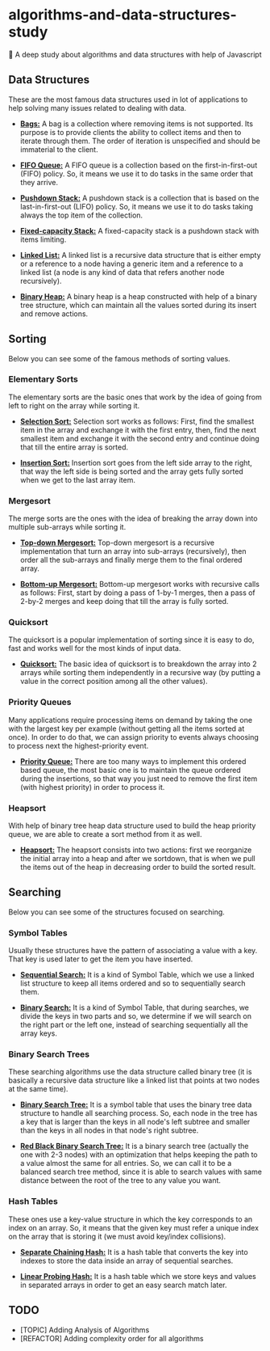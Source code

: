 # algorithms-and-data-structures-study
:hammer: A deep study about algorithms and data structures with help of Javascript

## Data Structures

These are the most famous data structures used in lot of applications to help solving many issues related to dealing with data.

- [**Bags:**](./data-structures/bags/Bag.js) A bag is a collection where removing items is not supported. Its purpose is to provide clients the ability to collect items and then to iterate through them. The order of iteration is unspecified and should be immaterial to the client.

- [**FIFO Queue:**](./data-structures/queues/FIFOQueue.js) A FIFO queue is a collection based on the first-in-first-out (FIFO) policy. So, it means we use it to do tasks in the same order that they arrive.

- [**Pushdown Stack:**](./data-structures/stacks/PushdownStack.js) A pushdown stack is a collection that is based on the last-in-first-out (LIFO) policy. So, it means we use it to do tasks taking always the top item of the collection.

- [**Fixed-capacity Stack:**](./data-structures/stacks/FixedCapacityStack.js) A fixed-capacity stack is a pushdown stack with items limiting.

- [**Linked List:**](./data-structures/lists/LinkedList.js) A linked list is a recursive data structure that is either empty or a reference to a node having a generic item and a reference to a linked list (a node is any kind of data that refers another node recursively).

- [**Binary Heap:**](./data-structures/binary-tree/BinaryHeap.js) A binary heap is a heap constructed with help of a binary tree structure, which can maintain all the values sorted during its insert and remove actions.

## Sorting

Below you can see some of the famous methods of sorting values.

### Elementary Sorts

The elementary sorts are the basic ones that work by the idea of going from left to right on the array while sorting it.

- [**Selection Sort:**](./algorithms/sorting/elementary-sorts/SelectionSort.js) Selection sort works as follows: First, find the smallest item in the array and exchange it with the first entry, then, find the next smallest item and exchange it with the second entry and continue doing that till the entire array is sorted.

- [**Insertion Sort:**](./algorithms/sorting/elementary-sorts/InsertionSort.js) Insertion sort goes from the left side array to the right, that way the left side is being sorted and the array gets fully sorted when we get to the last array item.

### Mergesort

The merge sorts are the ones with the idea of breaking the array down into multiple sub-arrays while sorting it.

- [**Top-down Mergesort:**](./algorithms/sorting/mergesort/TopDownMergesort.js) Top-down mergesort is a recursive implementation that turn an array into sub-arrays (recursively), then order all the sub-arrays and finally merge them to the final ordered array.

- [**Bottom-up Mergesort:**](./algorithms/sorting/mergesort/BottomUpMergesort.js) Bottom-up mergesort works with recursive calls as follows: First, start by doing a pass of 1-by-1 merges, then a pass of 2-by-2 merges and keep doing that till the array is fully sorted.

### Quicksort

The quicksort is a popular implementation of sorting since it is easy to do, fast and works well for the most kinds of input data.

- [**Quicksort:**](./algorithms/sorting/quicksort/QuickSort.js) The basic idea of quicksort is to breakdown the array into 2 arrays while sorting them independently in a recursive way (by putting a value in the correct position among all the other values).

### Priority Queues

Many applications require processing items on demand by taking the one with the largest key per example (without getting all the items sorted at once). In order to do that, we can assign priority to events always choosing to process next the highest-priority event.

- [**Priority Queue:**](./algorithms/sorting/queues/PriorityQueue.js) There are too many ways to implement this ordered based queue, the most basic one is to maintain the queue ordered during the insertions, so that way you just need to remove the first item (with highest priority) in order to process it.

### Heapsort

With help of binary tree heap data structure used to build the heap priority queue, we are able to create a sort method from it as well.

- [**Heapsort:**](./algorithms/sorting/heap/HeapSort.js) The heapsort consists into two actions: first we reorganize the initial array into a heap and after we sortdown, that is when we pull the items out of the heap in decreasing order to build the sorted result.

## Searching

Below you can see some of the structures focused on searching. 

### Symbol Tables

Usually these structures have the pattern of associating a value with a key. That key is used later to get the item you have inserted.

- [**Sequential Search:**](./algorithms/searching/symbol-table/SequentialSearch.js) It is a kind of Symbol Table, which we use a linked list structure to keep all items ordered and so to sequentially search them.

- [**Binary Search:**](./algorithms/searching/symbol-table/BinarySearch.js) It is a kind of Symbol Table, that during searches, we divide the keys in two parts and so, we determine if we will search on the right part or the left one, instead of searching sequentially all the array keys.

### Binary Search Trees

These searching algorithms use the data structure called binary tree (it is basically a recursive data structure like a linked list that points at two nodes at the same time).

- [**Binary Search Tree:**](./algorithms/searching/symbol-table/BinarySearchTree.js) It is a symbol table that uses the binary tree data structure to handle all searching process. So, each node in the tree has a key that is larger than the keys in all node's left subtree and smaller than the keys in all nodes in that node's right subtree.

- [**Red Black Binary Search Tree:**](./algorithms/searching/balanced-search-tree/RedBlackBinarySearchTree.js) It is a binary search tree (actually the one with 2-3 nodes) with an optimization that helps keeping the path to a value almost the same for all entries. So, we can call it to be a balanced search tree method, since it is able to search values with same distance between the root of the tree to any value you want.

### Hash Tables

These ones use a key-value structure in which the key corresponds to an index on an array. So, it means that the given key must refer a unique index on the array that is storing it (we must avoid key/index collisions). 

- [**Separate Chaining Hash:**](./algorithms/searching/hash-table/SeparateChainingHash.js) It is a hash table that converts the key into indexes to store the data inside an array of sequential searches.

- [**Linear Probing Hash:**](./algorithms/searching/hash-table/LinearProbingHash.js) It is a hash table which we store keys and values in separated arrays in order to get an easy search match later.

## TODO

- [TOPIC] Adding Analysis of Algorithms
- [REFACTOR] Adding complexity order for all algorithms

